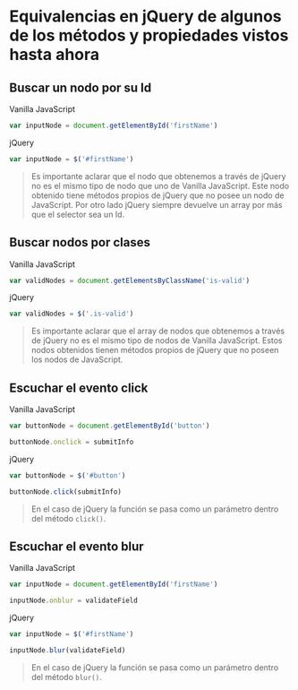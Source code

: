 # Equivalencias en jQuery de algunos de los métodos y propiedades vistos hasta ahora


## Buscar un nodo por su Id

Vanilla JavaScript

```js
var inputNode = document.getElementById('firstName')
```

jQuery

```js
var inputNode = $('#firstName')
```

> Es importante aclarar que el nodo que obtenemos a través de jQuery no es el mismo tipo de nodo que uno de Vanilla JavaScript. Este nodo obtenido tiene métodos propios de jQuery que no posee un nodo de JavaScript. Por otro lado jQuery siempre devuelve un array por más que el selector sea un Id.

## Buscar nodos por clases

Vanilla JavaScript

```js
var validNodes = document.getElementsByClassName('is-valid')
```

jQuery

```js
var validNodes = $('.is-valid')
```

> Es importante aclarar que el array de nodos que obtenemos a través de jQuery no es el mismo tipo de nodos de Vanilla JavaScript. Estos nodos obtenidos tienen métodos propios de jQuery que no poseen los nodos de JavaScript.

## Escuchar el evento click

Vanilla JavaScript

```js
var buttonNode = document.getElementById('button')

buttonNode.onclick = submitInfo
```

jQuery

```js
var buttonNode = $('#button')

buttonNode.click(submitInfo)
```

> En el caso de jQuery la función se pasa como un parámetro dentro del método `click()`.

## Escuchar el evento blur

Vanilla JavaScript

```js
var inputNode = document.getElementById('firstName')

inputNode.onblur = validateField
```

jQuery

```js
var inputNode = $('#firstName')

inputNode.blur(validateField)
```

> En el caso de jQuery la función se pasa como un parámetro dentro del método `blur()`.
